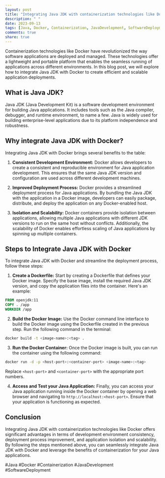 ```yaml
---
layout: post
title: "Integrating Java JDK with containerization technologies like Docker"
description: " "
date: 2023-09-13
tags: [Java, Docker, Containerization, JavaDevelopment, SoftwareDeployment]
comments: true
share: true
---
```


Containerization technologies like Docker have revolutionized the way software applications are deployed and managed. These technologies offer a lightweight and portable platform that enables the seamless running of applications across different environments. In this blog post, we will explore how to integrate Java JDK with Docker to create efficient and scalable application deployments.

## What is Java JDK?

Java JDK (Java Development Kit) is a software development environment for building Java applications. It includes tools such as the Java compiler, debugger, and runtime environment, to name a few. Java is widely used for building enterprise-level applications due to its platform independence and robustness.

## Why integrate Java JDK with Docker?

Integrating Java JDK with Docker brings several benefits to the table:

1. **Consistent Development Environment:** Docker allows developers to create a consistent and reproducible environment for Java application development. This ensures that the same Java JDK version and configuration are used across different development machines.

2. **Improved Deployment Process:** Docker provides a streamlined deployment process for Java applications. By bundling the Java JDK with the application in a Docker image, developers can easily package, distribute, and deploy the application on any Docker-enabled host.

3. **Isolation and Scalability:** Docker containers provide isolation between applications, allowing multiple Java applications with different JDK versions to run on the same host without conflicts. Additionally, the scalability of Docker enables effortless scaling of Java applications by spinning up multiple containers.

## Steps to Integrate Java JDK with Docker

To integrate Java JDK with Docker and streamline the deployment process, follow these steps:

1. **Create a Dockerfile:** Start by creating a Dockerfile that defines your Docker image. Specify the base image, install the required Java JDK version, and copy the application files into the container. Here's an example:

```Dockerfile
FROM openjdk:11
COPY . /app
WORKDIR /app
```

2. **Build the Docker Image:** Use the Docker command line interface to build the Docker image using the Dockerfile created in the previous step. Run the following command in the terminal:

```bash
docker build -t <image-name>:<tag> .
```

3. **Run the Docker Container:** Once the Docker image is built, you can run the container using the following command:

```bash
docker run -d -p <host-port>:<container-port> <image-name>:<tag>
```

Replace `<host-port>` and `<container-port>` with the appropriate port numbers.

4. **Access and Test your Java Application:** Finally, you can access your Java application running inside the Docker container by opening a web browser and navigating to `http://localhost:<host-port>`. Ensure that your application is functioning as expected.

## Conclusion

Integrating Java JDK with containerization technologies like Docker offers significant advantages in terms of development environment consistency, deployment process improvement, and application isolation and scalability. By following the steps mentioned above, you can seamlessly integrate Java JDK with Docker and leverage the benefits of containerization for your Java applications.

#Java #Docker #Containerization #JavaDevelopment #SoftwareDeployment